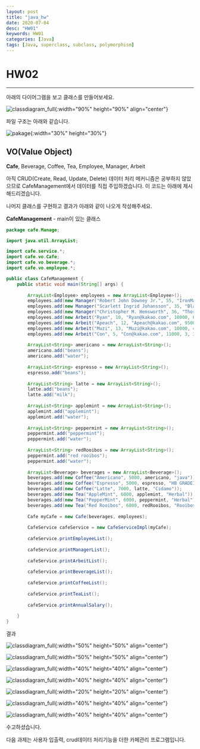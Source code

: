 ```yaml
---
layout: post
title: "java_hw"
date: 2020-07-04
desc: "HW01"
keywords: HW01
categories: [Java]
tags: [Java, superclass, subclass, polymorphism]
---
```


# HW02
___
아래의 다이어그램을 보고 클래스를 만들어보세요.

![classdiagram_full](/static/assets/img/blog/java/HW/classdiagram_full.png){:width="90%" height="90%" align="center"}

파일 구조는 아래와 같습니다. 

![pakage](/static/assets/img/blog/java/HW/pakage.png){:width="30%" height="30%"}

## VO(Value Object)

**Cafe**, Beverage, Coffee, Tea, Employee, Manager, Arbeit

아직 CRUD(Create, Read, Update, Delete) 데이터 처리 메커니즘은 공부하지 않았으므로 CafeManagement에서 데이터를 직접 주입하겠습니다. 이 코드는 아래에 제시해드리겠습니다. 

나머지 클래스를 구현하고 결과가 아래와 같이 나오게 작성해주세요. 


**CafeManagement** - main이 있는 클래스

~~~java
package cafe.Manage;

import java.util.ArrayList;

import cafe.service.*;
import cafe.vo.Cafe;
import cafe.vo.beverage.*;
import cafe.vo.employee.*;

public class CafeManagement {
	public static void main(String[] args) {
		
		ArrayList<Employee> employees = new ArrayList<Employee>();
		employees.add(new Manager("Robert John Downey Jr.", 55, "IronMan@RobertDowneyJr.com", 80000000, 100000000));
		employees.add(new Manager("Scarlett Ingrid Johansson", 35, "BlackWidow@Scarlett_Jo.com", 90000000, 120000000));
		employees.add(new Manager("Christopher M. Hemsworth", 36, "Thor@@chrishemsworth.com", 85000000, 110000000));
		employees.add(new Arbeit("Ryan", 10, "Ryan@kakao.com", 10000, 6, 5));
		employees.add(new Arbeit("Apeach", 12, "Apeach@kakao.com", 9500, 4, 3));
		employees.add(new Arbeit("Muzi", 13, "Muzi@kakao.com", 10000, 4, 3));
		employees.add(new Arbeit("Con", 5, "Con@kakao.com", 11000, 3, 3));
		
		ArrayList<String> americano = new ArrayList<String>();
		americano.add("beans");
		americano.add("water");
		
		ArrayList<String> espresso = new ArrayList<String>();
		espresso.add("beans");
		
		ArrayList<String> latte = new ArrayList<String>();
		latte.add("beans");
		latte.add("milk");
		
		ArrayList<String> applemint = new ArrayList<String>();
		applemint.add("applemint");
		applemint.add("water");
		
		ArrayList<String> peppermint = new ArrayList<String>();
		peppermint.add("peppermint");
		peppermint.add("water");
		
		ArrayList<String> redRooibos = new ArrayList<String>();
		peppermint.add("red rooibos");
		peppermint.add("water");
		
		ArrayList<Beverage> beverages = new ArrayList<Beverage>();
		beverages.add(new Coffee("Americano", 5000, americano, "java"));
		beverages.add(new Coffee("Espresso", 5000, espresso, "HB GRADE1"));
		beverages.add(new Coffee("Latte", 7000, latte, "Cidamo"));
		beverages.add(new Tea("AppleMint", 6000, applemint, "Herbal"));
		beverages.add(new Tea("PepperMint", 6000, peppermint, "Herbal"));
		beverages.add(new Tea("Red Rooibos", 6000, redRooibos, "Rooibos"));
		
		Cafe myCafe = new Cafe(beverages, employees);
		
		CafeService cafeService = new CafeServiceImpl(myCafe);
		
		cafeService.printEmployeeList();
		
		cafeService.printManagerList();
		
		cafeService.printArbeitList();
		
		cafeService.printBeverageList();
		
		cafeService.printCoffeeList();
		
		cafeService.printTeaList();
		
		cafeService.printAnnualSalary();
		
	}
}
~~~

결과

![classdiagram_full](/static/assets/img/blog/java/HW/employeeList.png){:width="50%" height="50%" align="center"}
<br>

![classdiagram_full](/static/assets/img/blog/java/HW/managerList.png){:width="50%" height="50%" align="center"}
<br>

![classdiagram_full](/static/assets/img/blog/java/HW/arbeitList.png){:width="40%" height="40%" align="center"}
<br>

![classdiagram_full](/static/assets/img/blog/java/HW/menuList.png){:width="40%" height="40%" align="center"}
<br>

![classdiagram_full](/static/assets/img/blog/java/HW/coffeeList.png){:width="20%" height="20%" align="center"}
<br>

![classdiagram_full](/static/assets/img/blog/java/HW/teaList.png){:width="40%" height="40%" align="center"}
<br>

![classdiagram_full](/static/assets/img/blog/java/HW/salary.png){:width="40%" height="40%" align="center"}
<br>

수고하셨습니다. 

다음 과제는 사용자 입출력, crud데이터 처리기능을 더한 카페관리 프로그램입니다. 